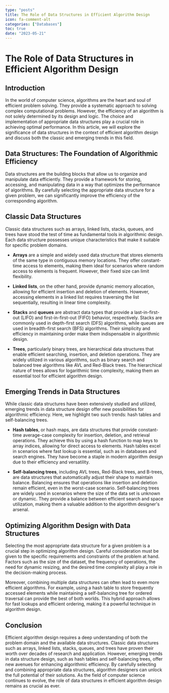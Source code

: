 ```yaml
---
type: "posts"
title: The Role of Data Structures in Efficient Algorithm Design
icon: fa-comment-alt
categories: ["Databases"]
toc: true
date: "2023-05-21"
---
```




# The Role of Data Structures in Efficient Algorithm Design

## Introduction
In the world of computer science, algorithms are the heart and soul of efficient problem solving. They provide a systematic approach to solving complex computational problems. However, the efficiency of an algorithm is not solely determined by its design and logic. The choice and implementation of appropriate data structures play a crucial role in achieving optimal performance. In this article, we will explore the significance of data structures in the context of efficient algorithm design and discuss both the classic and emerging trends in this field.

## Data Structures: The Foundation of Algorithmic Efficiency
Data structures are the building blocks that allow us to organize and manipulate data efficiently. They provide a framework for storing, accessing, and manipulating data in a way that optimizes the performance of algorithms. By carefully selecting the appropriate data structure for a given problem, we can significantly improve the efficiency of the corresponding algorithm.

## Classic Data Structures
Classic data structures such as arrays, linked lists, stacks, queues, and trees have stood the test of time as fundamental tools in algorithmic design. Each data structure possesses unique characteristics that make it suitable for specific problem domains.

- **Arrays** are a simple and widely used data structure that stores elements of the same type in contiguous memory locations. They offer constant-time access to elements, making them ideal for scenarios where random access to elements is frequent. However, their fixed size can limit flexibility.

- **Linked lists**, on the other hand, provide dynamic memory allocation, allowing for efficient insertion and deletion of elements. However, accessing elements in a linked list requires traversing the list sequentially, resulting in linear time complexity.

- **Stacks** and **queues** are abstract data types that provide a last-in-first-out (LIFO) and first-in-first-out (FIFO) behavior, respectively. Stacks are commonly used in depth-first search (DFS) algorithms, while queues are used in breadth-first search (BFS) algorithms. Their simplicity and efficiency in maintaining order make them indispensable in algorithmic design.

- **Trees**, particularly binary trees, are hierarchical data structures that enable efficient searching, insertion, and deletion operations. They are widely utilized in various algorithms, such as binary search and balanced tree algorithms like AVL and Red-Black trees. The hierarchical nature of trees allows for logarithmic time complexity, making them an essential tool for efficient algorithm design.

## Emerging Trends in Data Structures
While classic data structures have been extensively studied and utilized, emerging trends in data structure design offer new possibilities for algorithmic efficiency. Here, we highlight two such trends: hash tables and self-balancing trees.

- **Hash tables**, or hash maps, are data structures that provide constant-time average-case complexity for insertion, deletion, and retrieval operations. They achieve this by using a hash function to map keys to array indices, allowing for direct access to elements. Hash tables excel in scenarios where fast lookup is essential, such as in databases and search engines. They have become a staple in modern algorithm design due to their efficiency and versatility.

- **Self-balancing trees**, including AVL trees, Red-Black trees, and B-trees, are data structures that automatically adjust their shape to maintain balance. Balancing ensures that operations like insertion and deletion remain efficient, even in the worst-case scenario. Self-balancing trees are widely used in scenarios where the size of the data set is unknown or dynamic. They provide a balance between efficient search and space utilization, making them a valuable addition to the algorithm designer's arsenal.

## Optimizing Algorithm Design with Data Structures
Selecting the most appropriate data structure for a given problem is a crucial step in optimizing algorithm design. Careful consideration must be given to the specific requirements and constraints of the problem at hand. Factors such as the size of the dataset, the frequency of operations, the need for dynamic resizing, and the desired time complexity all play a role in the decision-making process.

Moreover, combining multiple data structures can often lead to even more efficient algorithms. For example, using a hash table to store frequently accessed elements while maintaining a self-balancing tree for ordered traversal can provide the best of both worlds. This hybrid approach allows for fast lookups and efficient ordering, making it a powerful technique in algorithm design.

## Conclusion
Efficient algorithm design requires a deep understanding of both the problem domain and the available data structures. Classic data structures such as arrays, linked lists, stacks, queues, and trees have proven their worth over decades of research and application. However, emerging trends in data structure design, such as hash tables and self-balancing trees, offer new avenues for enhancing algorithmic efficiency. By carefully selecting and combining appropriate data structures, algorithm designers can unlock the full potential of their solutions. As the field of computer science continues to evolve, the role of data structures in efficient algorithm design remains as crucial as ever.